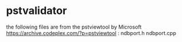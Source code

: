 # pstvalidator

the following files are from the pstviewtool by Microsoft https://archive.codeplex.com/?p=pstviewtool :
ndbport.h
ndbport.cpp
